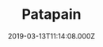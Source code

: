 ---
date: 2019-03-13T11:14:08.000Z
title: Patapain
latitude: 46.98057995174116
longitude: -0.19842666770520626
category: checkin
---